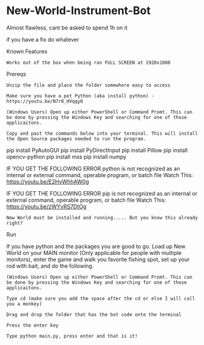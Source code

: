 # New-World-Instrument-Bot

Almost flawless, cant be asked to spend 1h on it 

if you have a fix do whatever






Known Features

    Works out of the box when being ran FULL SCREEN at 1920x1080

Prereqs

    Unzip the file and place the folder somewhere easy to access

    Make sure you have a pet Python (aka install python) - https://youtu.be/N7r8_HVqqy8

    (Windows Users) Open up either PowerShell or Command Promt. This can be done by pressing the Windows Key and searching for one of those applicaitons.

    Copy and past the commands below into your terminal. This will install the Open Source packages needed to run the program.

pip install PyAutoGUI
pip install PyDirectInput
pip install Pillow
pip install opencv-python
pip install mss
pip install numpy

IF YOU GET THE FOLLOWING ERROR python is not recognized as an internal or external command, operable program, or batch file Watch This: https://youtu.be/E2HvWhhAW0g

IF YOU GET THE FOLLOWING ERROR pip is not recognized as an internal or external command, operable program, or batch file Watch This: https://youtu.be/zWYvRS7DtOg

    New World must be installed and running..... But you know this already right?

Run

If you have python and the packages you are good to go. Load up New World on your MAIN monitor (Only applicable for people with multiple monitors), enter the game and walk you favorite fishing spot, set up your rod with bait, and do the following.

    (Windows Users) Open up either PowerShell or Command Promt. This can be done by pressing the Windows Key and searching for one of those applicaitons.

    Type cd (make sure you add the space after the cd or else I will call you a monkey)

    Drag and drop the folder that has the bot code onto the terminal

    Press the enter key

    Type python main.py, press enter and that is it!
